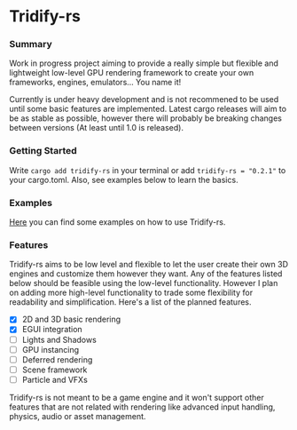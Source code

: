 # Tridify-rs
### Summary
Work in progress project aiming to provide a really simple but flexible and lightweight low-level GPU rendering framework to create your own frameworks, engines, emulators... You name it!

Currently is under heavy development and is not recommened to be used until some basic features are implemented. Latest cargo releases will aim to be as stable as possible, however there will probably be breaking changes between versions (At least until 1.0 is released). 

### Getting Started
Write ```cargo add tridify-rs``` in your terminal or add ```tridify-rs = "0.2.1"``` to your cargo.toml. 
Also, see examples below to learn the basics.

### Examples
[Here](examples) you can find some examples on how to use Tridify-rs.

### Features
Tridify-rs aims to be low level and flexible to let the user create their own 3D engines and customize them however they want. Any of the features listed below should be feasible using the low-level functionality. 
However I plan on adding more high-level functionality to trade some flexibility for readability and simplification. Here's a list of the planned features.

 - [x] 2D and 3D basic rendering
 - [x] EGUI integration
 - [ ] Lights and Shadows
 - [ ] GPU instancing
 - [ ] Deferred rendering
 - [ ] Scene framework
 - [ ] Particle and VFXs
 
 Tridify-rs is not meant to be a game engine and it won't support other features that are not related with rendering like advanced input handling, physics, audio or asset management.

